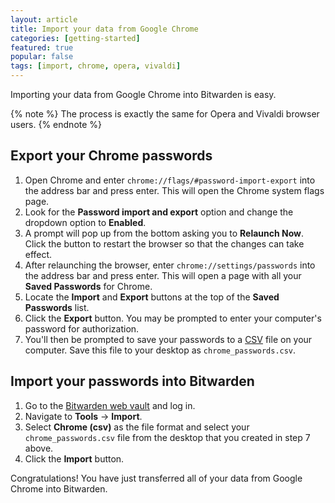 ```yaml
---
layout: article
title: Import your data from Google Chrome
categories: [getting-started]
featured: true
popular: false
tags: [import, chrome, opera, vivaldi]
---
```


Importing your data from Google Chrome into Bitwarden is easy. 

{% note %}
The process is exactly the same for Opera and Vivaldi browser users.
{% endnote %}

## Export your Chrome passwords

1. Open Chrome and enter `chrome://flags/#password-import-export` into the address bar and press enter. This will open the Chrome system flags page.
2. Look for the **Password import and export** option and change the dropdown option to **Enabled**.
3. A prompt will pop up from the bottom asking you to **Relaunch Now**. Click the button to restart the browser so that the changes can take effect.
4. After relaunching the browser, enter `chrome://settings/passwords` into the address bar and press enter. This will open a page with all your **Saved Passwords** for Chrome.
5. Locate the **Import** and **Export** buttons at the top of the **Saved Passwords** list.
6. Click the **Export** button. You may be prompted to enter your computer's password for authorization.
7. You'll then be prompted to save your passwords to a [CSV][csv] file on your computer. Save this file to your desktop as `chrome_passwords.csv`.

## Import your passwords into Bitwarden

1. Go to the [Bitwarden web vault][bitwarden-vault] and log in.
2. Navigate to **Tools** &rarr; **Import**.
3. Select **Chrome (csv)** as the file format and select your `chrome_passwords.csv` file from the desktop that you created in step 7 above.
4. Click the **Import** button.

Congratulations! You have just transferred all of your data from Google Chrome into Bitwarden.

[csv]: https://en.wikipedia.org/wiki/Comma-separated_values
[bitwarden-vault]: https://vault.bitwarden.com
